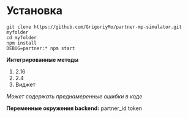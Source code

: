
# Установка

    git clone https://github.com/GrigoriyMo/partner-mp-simulator.git myfolder
    cd myfolder
    npm install
    DEBUG=partner:* npm start

**Интегрированные методы**
1. 2.16
2. 2.4
3. Виджет

*Может содержать преднамеренные ошибки в коде*

**Переменные окружения backend:**
partner_id
token
